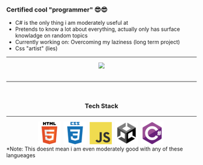 

### Certified cool "programmer" 😎😎
* C# is the only thing i am moderately useful at
* Pretends to know a lot about everything, actually only has surface knowladge on random topics
* Currently working on: Overcoming my laziness (long term project)
* Css "artist" (lies)



<hr>

<!--
**SpeedLight1221/SpeedLight1221** is a ✨ _special_ ✨ repository because its `README.md` (this file) appears on your GitHub profile.

Here are some ideas to get you started:

- 🔭 I’m currently working on ...
- 🌱 I’m currently learning ...
- 👯 I’m looking to collaborate on ...
- 🤔 I’m looking for help with ...
- 💬 Ask me about ...
- 📫 How to reach me: ...
- 😄 Pronouns: ...
- ⚡ Fun fact: ...
-->


<div align="center">
  <img src="https://github-readme-streak-stats.herokuapp.com?user=SpeedLight1221&theme=neon&date_format=j%20M%5B%20Y%5D">
  
  </div>
  
  <br>
  <hr>
  <br>
  
  
 <h3 align="center">Tech Stack</h3> 
 <hr>
<div align="center">
  <img src="https://github.com/devicons/devicon/blob/master/icons/html5/html5-original-wordmark.svg" title="HTML5" alt="HTML" width="60" height="60"/>&nbsp;
  <img src="https://github.com/devicons/devicon/blob/master/icons/css3/css3-plain-wordmark.svg"  title="CSS3" alt="CSS" width="60" height="60"/>&nbsp;
  <img src="https://github.com/devicons/devicon/blob/master/icons/javascript/javascript-original.svg"  title="JS" alt="JS" width="60" height="60"/>&nbsp;
  <img src="https://github.com/devicons/devicon/blob/master/icons/unity/unity-original.svg" title="Unity" alt="Unity" width="60" height="60"/>&nbsp;
  <img src="https://github.com/devicons/devicon/blob/master/icons/csharp/csharp-original.svg" title="C#" alt="C#" width="60" height="60"/>&nbsp;
</div>
*Note: This doesnt mean i am even moderately good with any of these langueages
